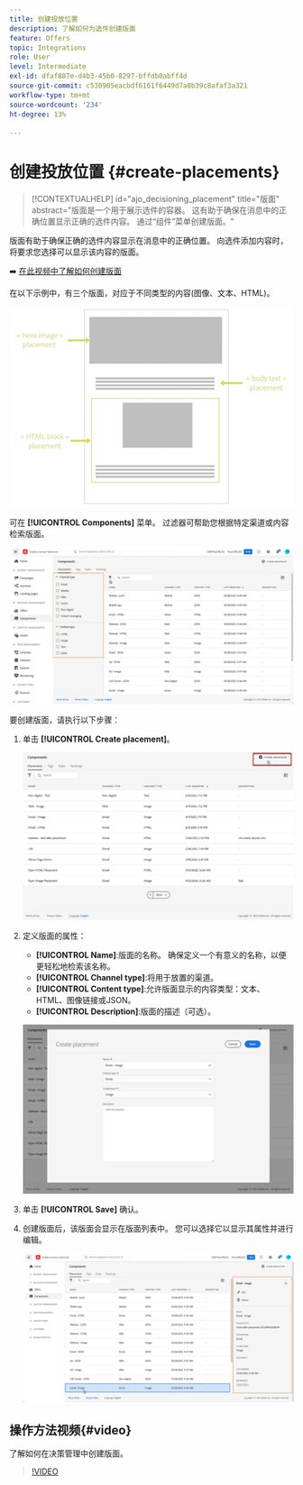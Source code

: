 ```yaml
---
title: 创建投放位置
description: 了解如何为选件创建版面
feature: Offers
topic: Integrations
role: User
level: Intermediate
exl-id: dfaf887e-d4b3-45b0-8297-bffdb0abff4d
source-git-commit: c530905eacbdf6161f6449d7a0b39c8afaf3a321
workflow-type: tm+mt
source-wordcount: '234'
ht-degree: 13%

---
```


# 创建投放位置 {#create-placements}

>[!CONTEXTUALHELP]
>id="ajo_decisioning_placement"
>title="版面"
>abstract="版面是一个用于展示选件的容器。 这有助于确保在消息中的正确位置显示正确的选件内容。 通过“组件”菜单创建版面。"

版面有助于确保正确的选件内容显示在消息中的正确位置。 向选件添加内容时，将要求您选择可以显示该内容的版面。

➡️ [在此视频中了解如何创建版面](#video)

在以下示例中，有三个版面，对应于不同类型的内容(图像、文本、HTML)。

![](../assets/offers_placement_schema.png)

可在 **[!UICONTROL Components]** 菜单。 过滤器可帮助您根据特定渠道或内容检索版面。

![](../assets/placements_filter.png)

要创建版面，请执行以下步骤：

1. 单击 **[!UICONTROL Create placement]**。

   ![](../assets/offers_placement_creation.png)

1. 定义版面的属性：

   * **[!UICONTROL Name]**:版面的名称。 确保定义一个有意义的名称，以便更轻松地检索该名称。
   * **[!UICONTROL Channel type]**:将用于放置的渠道。
   * **[!UICONTROL Content type]**:允许版面显示的内容类型：文本、HTML、图像链接或JSON。
   * **[!UICONTROL Description]**:版面的描述（可选）。

   ![](../assets/offers_placement_creation_properties.png)

1. 单击 **[!UICONTROL Save]** 确认。

1. 创建版面后，该版面会显示在版面列表中。 您可以选择它以显示其属性并进行编辑。

   ![](../assets/placement_created.png)

## 操作方法视频{#video}

了解如何在决策管理中创建版面。

>[!VIDEO](https://video.tv.adobe.com/v/329372?quality=12)

